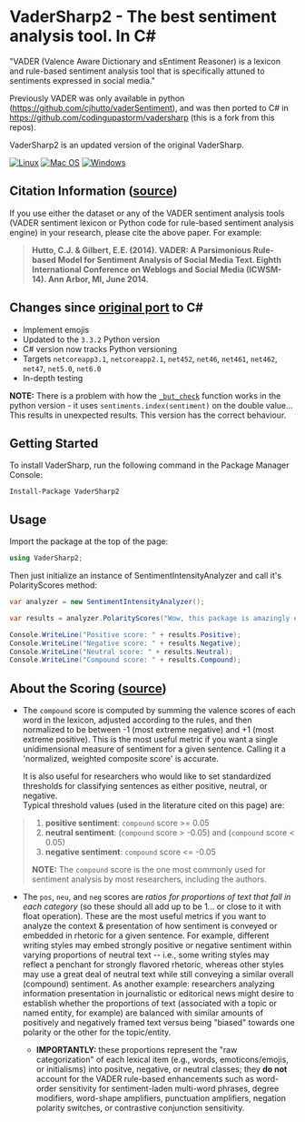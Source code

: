 # VaderSharp2 - The best sentiment analysis tool. In C#
"VADER (Valence Aware Dictionary and sEntiment Reasoner) is a lexicon and rule-based sentiment analysis tool that is specifically attuned to sentiments expressed in social media."

Previously VADER was only available in python (https://github.com/cjhutto/vaderSentiment), and was then ported to C# in https://github.com/codingupastorm/vadersharp (this is a fork from this repos).

VaderSharp2 is an updated version of the original VaderSharp.

[![Linux](https://github.com/BobLd/vadersharp/actions/workflows/dotnet-linux.yml/badge.svg)](https://github.com/BobLd/vadersharp/actions/workflows/dotnet-linux.yml)
[![Mac OS](https://github.com/BobLd/vadersharp/actions/workflows/dotnet-macos.yml/badge.svg)](https://github.com/BobLd/vadersharp/actions/workflows/dotnet-macos.yml)
[![Windows](https://github.com/BobLd/vadersharp/actions/workflows/dotnet-windows.yml/badge.svg)](https://github.com/BobLd/vadersharp/actions/workflows/dotnet-windows.yml)

## Citation Information ([source](https://github.com/cjhutto/vaderSentiment#citation-information))
If you use either the dataset or any of the VADER sentiment analysis tools (VADER sentiment lexicon or Python code for rule-based sentiment analysis engine) in your research, please cite the above paper. For example:  

>  **Hutto, C.J. & Gilbert, E.E. (2014). VADER: A Parsimonious Rule-based Model for Sentiment Analysis of Social Media Text. Eighth International Conference on Weblogs and Social Media (ICWSM-14). Ann Arbor, MI, June 2014.** 

## Changes since [original port](https://github.com/cjhutto/vaderSentiment) to C#
- Implement emojis
- Updated to the `3.3.2` Python version
- C# version now tracks Python versioning
- Targets `netcoreapp3.1`, `netcoreapp2.1`, `net452`, `net46`, `net461`, `net462`, `net47`, `net5.0`, `net6.0`
- In-depth testing

**NOTE:** There is a problem with how the [`_but_check`](https://github.com/cjhutto/vaderSentiment/blob/d8da3e21374a57201b557a4c91ac4dc411a08fed/vaderSentiment/vaderSentiment.py#L333-L346) function works in the python version - it uses `sentiments.index(sentiment)` on the double value... This results in unexpected results. This version has the correct behaviour.

## Getting Started
To install VaderSharp, run the following command in the Package Manager Console:

```
Install-Package VaderSharp2
```

## Usage
Import the package at the top of the page:
```csharp
using VaderSharp2;
```

Then just initialize an instance of SentimentIntensityAnalyzer and call it's PolarityScores method:
```csharp
var analyzer = new SentimentIntensityAnalyzer();

var results = analyzer.PolarityScores("Wow, this package is amazingly easy to use");

Console.WriteLine("Positive score: " + results.Positive);
Console.WriteLine("Negative score: " + results.Negative);
Console.WriteLine("Neutral score: " + results.Neutral);
Console.WriteLine("Compound score: " + results.Compound);
```

## About the Scoring ([source](https://github.com/cjhutto/vaderSentiment#about-the-scoring))
* The ``compound`` score is computed by summing the valence scores of each word in the lexicon, adjusted according to the rules, and then normalized to be between -1 (most extreme negative) and +1 (most extreme positive). This is the most useful metric if you want a single unidimensional measure of sentiment for a given sentence. Calling it a 'normalized, weighted composite score' is accurate. 
 
  It is also useful for researchers who would like to set standardized thresholds for classifying sentences as either positive, neutral, or negative.  
  Typical threshold values (used in the literature cited on this page) are:

> 1. **positive sentiment**: ``compound`` score >=  0.05
> 2. **neutral  sentiment**: (``compound`` score > -0.05) and (``compound`` score < 0.05)
> 3. **negative sentiment**: ``compound`` score <= -0.05
>
> **NOTE:** The ``compound`` score is the one most commonly used for sentiment analysis by most researchers, including the authors.

* The ``pos``, ``neu``, and ``neg`` scores are *ratios for proportions of text that fall in each category* (so these should all add up to be 1... or close to it with float operation).  These are the most useful metrics if you want to analyze the context & presentation of how sentiment is conveyed or embedded in rhetoric for a given sentence. For example, different writing styles may embed strongly positive or negative sentiment within varying proportions of neutral text -- i.e., some writing styles may reflect a penchant for strongly flavored rhetoric, whereas other styles may use a great deal of neutral text while still conveying a similar overall (compound) sentiment. As another example: researchers analyzing information presentation in journalistic or editorical news might desire to establish whether the proportions of text (associated with a topic or named entity, for example) are balanced with similar amounts of positively and negatively framed text versus being "biased" towards one polarity or the other for the topic/entity.

  * **IMPORTANTLY:** these proportions represent the "raw categorization" of each lexical item (e.g., words, emoticons/emojis, or initialisms) into positve, negative, or neutral classes; they **do not** account for the VADER rule-based enhancements such as word-order sensitivity for sentiment-laden multi-word phrases, degree modifiers, word-shape amplifiers, punctuation amplifiers, negation polarity switches, or contrastive conjunction sensitivity.
